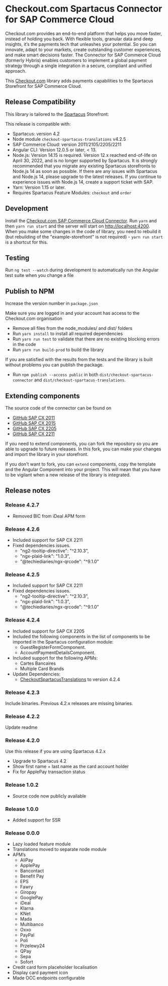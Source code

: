 # Checkout.com Spartacus Connector for SAP Commerce Cloud
Checkout.com provides an end-to-end platform that helps you move faster, instead of holding you back. With flexible tools, granular data and deep insights, it’s the payments tech that unleashes your potential. So you can innovate, adapt to your markets, create outstanding customer experiences, and make smart decisions faster. The Connector for SAP Commerce Cloud (formerly Hybris) enables customers to implement a global payment strategy through a single integration in a secure, compliant and unified approach.

This [Checkout.com](https://www.checkout.com/) library adds payments capabilities to the Spartacus Storefront for SAP Commerce Cloud.

## Release Compatibility
This library is tailored to the [Spartacus](https://sap.github.io/spartacus-docs/) Storefront:

This release is compatible with:
* Spartacus: version 4.2
* Node module `checkout-spartacus-translations` v4.2.5
* SAP Commerce Cloud: version 2011/2105/2205/2211
* Angular CLI: Version 12.0.5 or later, < 13.
* Node.js: Version 14.15 is required. Version 12.x reached end-of-life on April 30, 2022, and is no longer supported by Spartacus. It is strongly recommended that you migrate any existing Spartacus storefronts to Node.js 14 as soon as possible. If there are any issues with Spartacus and Node.js 14, please upgrade to the latest releases. If you continue to experience issues with Node.js 14, create a support ticket with SAP.
* Yarn: Version 1.15 or later.
* Requires Spartacus Feature Modules: `checkout` and `order`

## Development
Install the [Checkout.com SAP Commerce Cloud Connector](https://github.com/checkout/SAP-Cloud-Commerce-2105).
Run `yarn` and then `yarn run start` and the server will start on [http://localhost:4200](http://localhost:4200).   
When you make some changes in the code of library, you need to rebuild it (but rebuilding of the "example-storefront" is not required) - `yarn run start` is a shortcut for this.

## Testing
Run `ng test --watch` during development to automatically run the Angular test suite when you change a file

## Publish to NPM
Increase the version number in `package.json`

Make sure you are logged in and your account has access to the Checkout.com organisation

* Remove all files from the node_modules/ and dist/ folders
* Run `yarn install` to install all required dependencies
* Run `yarn run test` to validate that there are no existing blocking errors in the code
* Run `yarn run build-prod` to build the library

If you are satisfied with the results from the tests and the library is built without problems you can publish the package.
* Run `npm publish --access public` in both `dist/checkout-spartacus-connector` and `dist/checkout-spartacus-translations`.

## Extending components
The source code of the connector can be found on
* [GitHub SAP CX 2011](https://github.com/checkout/Checkout-SAP-Cloud-Commerce-2011)
* [GitHub SAP CX 2015](https://github.com/checkout/Checkout-SAP-Cloud-Commerce-2105)
* [GitHub SAP CX 2205](https://github.com/checkout/Checkout-SAP-Cloud-Commerce-2205)
* [GitHub SAP CX 2211](https://github.com/checkout/Checkout-SAP-Cloud-Commerce-2211)

If you need to extend components, you can fork the repository so you are able to upgrade to future releases. In this fork, you can make your changes and import the library in your storefront.

If you don't want to fork, you can `extend` components, copy the template and the Angular Component into your project. This will mean that you have to be vigilant when a new release of the library is integrated.

## Release notes
### Release 4.2.7
* Removed BIC from iDeal APM form

### Release 4.2.6
* Included support for SAP CX 2211
* Fixed dependencies issues.
  *  "ng2-tooltip-directive": "^2.10.3",
  *  "ngx-plaid-link": "1.0.3",
  *  "@techiediaries/ngx-qrcode": "^9.1.0"

### Release 4.2.5
* Included support for SAP CX 2211
* Fixed dependencies issues.
  *  "ng2-tooltip-directive": "^2.10.3",
  *  "ngx-plaid-link": "1.0.3",
  *  "@techiediaries/ngx-qrcode": "^9.1.0"

### Release 4.2.4
* Included support for SAP CX 2205
* Included the following components in the list of components to be imported in the Spartacus configuration module:
  * GuestRegisterFormComponent.
  * AccountPaymentDetailsComponent.
* Included support for the following APMs:
  * Cartes Bancaires
  * Multiple Card Brands
* Update Dependencies:
  * [CheckoutSpartacusTranslations](https://www.npmjs.com/package/@checkout.com/checkout-spartacus-translations) to version 4.2.4

### Release 4.2.3
Include binaries. Previous 4.2.x releases are missing binaries.

### Release 4.2.2
Update readme

### Release 4.2.0
Use this release if you are using Spartacus 4.2.x
* Upgrade to Spartacus 4.2
* Show first name + last name as the card account holder
* Fix for ApplePay transaction status

### Release 1.0.2
* Source code now publicly available

### Release 1.0.0
* Added support for SSR

### Release 0.0.0
* Lazy loaded feature module
* Translations moved to separate node module
* APM’s
  * AliPay
  * ApplePay
  * Bancontact
  * Benefit Pay
  * EPS
  * Fawry
  * Giropay
  * GooglePay
  * iDeal
  * Klarna
  * KNet
  * Mada
  * Multibanco
  * Oxxo
  * PayPal
  * Poli
  * Przelewy24
  * QPay
  * Sepa
  * Sofort
* Credit card form placeholder localisation
* Display card payment icon
* Made OCC endpoints configurable
